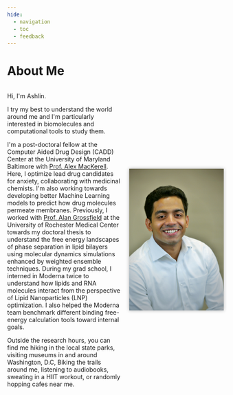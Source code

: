 ```yaml
---
hide:
  - navigation
  - toc
  - feedback
---
```


# About Me
<div style="display: flex; align-items: center; justify-content: space-between;">
<div style="flex: 1; padding-right: 20px;", markdown="1">
<p>Hi, I'm Ashlin.</p>

<p>I try my best to understand the world around me and I'm particularly interested in biomolecules and computational tools to study them.</p>

<p>I'm a post-doctoral fellow at the Computer Aided Drug Design (CADD) Center at the University of Maryland Baltimore with <a href="https://mackerell.umaryland.edu/">Prof. Alex MacKerell</a>. Here, I optimize lead drug candidates for anxiety, collaborating with medicinal chemists. I'm also working towards developing better Machine Learning models to predict how drug molecules permeate membranes. Previously, I worked with <a href="http://membrane.urmc.rochester.edu">Prof. Alan Grossfield</a> at the University of Rochester Medical Center towards my doctoral thesis to understand the free energy landscapes of phase separation in lipid bilayers using molecular dynamics simulations enhanced by weighted ensemble techniques. During my grad school, I interned in Moderna twice to understand how lipids and RNA molecules interact from the perspective of Lipid Nanoparticles (LNP) optimization. I also helped the Moderna team benchmark different binding free-energy calculation tools toward internal goals.</p>

<p>Outside the research hours, you can find me hiking in the local state parks, visiting museums in and around Washington, D.C, Biking the trails around me, listening to audiobooks, sweating in a HIIT workout, or randomly hopping cafes near me.</p>

</div>

<div style="flex: 0 0 220px; text-align: right;">

<img src="./media/index/me.jpg" alt="My photo" width="220" style="box-shadow: 0px 0px 8px rgba(0,0,0,0.3);" />

</div>
</div>
